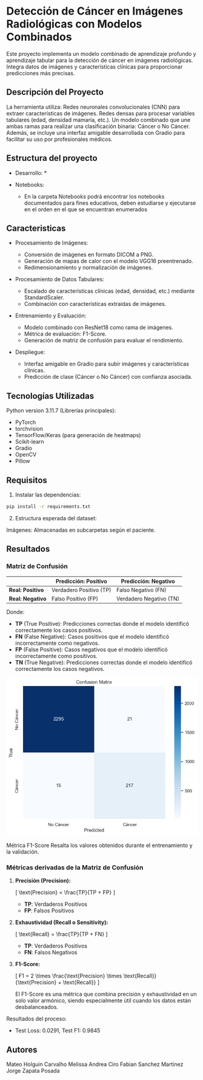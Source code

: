 # Detección de Cáncer en Imágenes Radiológicas con Modelos Combinados
Este proyecto implementa un modelo combinado de aprendizaje profundo y aprendizaje tabular para la detección de cáncer en imágenes radiológicas. Integra datos de imágenes y características clínicas para proporcionar predicciones más precisas.

## Descripción del Proyecto

La herramienta utiliza:
Redes neuronales convolucionales (CNN) para extraer características de imágenes.
Redes densas para procesar variables tabulares (edad, densidad mamaria, etc.).
Un modelo combinado que une ambas ramas para realizar una clasificación binaria: Cáncer o No Cáncer.
Además, se incluye una interfaz amigable desarrollada con Gradio para facilitar su uso por profesionales médicos.

## Estructura del proyecto

* Desarrollo:
    * 

* Notebooks:
    * En la carpeta Notebooks podrá encontrar los notebooks documentados para fines educativos, deben estudiarse y ejecutarse en el orden en el que se encuentran enumerados

## Caracteristicas

* Procesamiento de Imágenes:

    * Conversión de imágenes en formato DICOM a PNG.
    * Generación de mapas de calor con el modelo VGG16 preentrenado.
    * Redimensionamiento y normalización de imágenes.

* Procesamiento de Datos Tabulares:

    * Escalado de características clínicas (edad, densidad, etc.) mediante StandardScaler.
    * Combinación con características extraídas de imágenes.

* Entrenamiento y Evaluación:

    * Modelo combinado con ResNet18 como rama de imágenes.
    * Métrica de evaluación: F1-Score.
    * Generación de matriz de confusión para evaluar el rendimiento.

* Despliegue:

    * Interfaz amigable en Gradio para subir imágenes y características clínicas.
    * Predicción de clase (Cáncer o No Cáncer) con confianza asociada.

## Tecnologías Utilizadas

Python version 3.11.7 (Librerías principales):
* PyTorch
* torchvision
* TensorFlow/Keras (para generación de heatmaps)
* Scikit-learn
* Gradio
* OpenCV
* Pillow

## Requisitos

1. Instalar las dependencias:

```bash
pip install -r requirements.txt
```

2. Estructura esperada del dataset:

Imágenes: Almacenadas en subcarpetas según el paciente.

## Resultados
### Matriz de Confusión


|                  | Predicción: Positivo | Predicción: Negativo |
|------------------|-----------------------|-----------------------|
| **Real: Positivo** | Verdadero Positivo (TP) | Falso Negativo (FN)   |
| **Real: Negativo** | Falso Positivo (FP)     | Verdadero Negativo (TN) |

Donde:
- **TP** (True Positive): Predicciones correctas donde el modelo identificó correctamente los casos positivos.
- **FN** (False Negative): Casos positivos que el modelo identificó incorrectamente como negativos.
- **FP** (False Positive): Casos negativos que el modelo identificó incorrectamente como positivos.
- **TN** (True Negative): Predicciones correctas donde el modelo identificó correctamente los casos negativos.


![Matriz de confusion](https://github.com/melicirop/MCDA-Proyecto-20242-Deteccion_Cancer_Seno/blob/main/matriz_confusion.png)

Métrica F1-Score
Resalta los valores obtenidos durante el entrenamiento y la validación.

### Métricas derivadas de la Matriz de Confusión

1. **Precisión (Precision):**

   \[
   \text{Precision} = \frac{TP}{TP + FP}
   \]
   - **TP**: Verdaderos Positivos
   - **FP**: Falsos Positivos


2. **Exhaustividad (Recall o Sensitivity):**

   \[
   \text{Recall} = \frac{TP}{TP + FN}
   \]
   - **TP**: Verdaderos Positivos
   - **FN**: Falsos Negativos


3. **F1-Score:**

   \[
   F1 = 2 \times \frac{\text{Precision} \times \text{Recall}}{\text{Precision} + \text{Recall}}
   \]

   El F1-Score es una métrica que combina precisión y exhaustividad en un solo valor armónico, siendo especialmente útil cuando los datos están desbalanceados.

Resultados del proceso:

* Test Loss: 0.0291, Test F1: 0.9845

## Autores
Mateo Holguin Carvalho
Melissa Andrea Ciro
Fabian Sanchez Martinez
Jorge Zapata Posada
